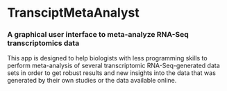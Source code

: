 # TransciptMetaAnalyst

### A graphical user interface to meta-analyze RNA-Seq transcriptomics data

This app is designed to help biologists with less programming skills to perform meta-analysis of several transcriptomic RNA-Seq-generated data sets in order to get robust results and new insights into the data that was generated by their own studies or the data available online.